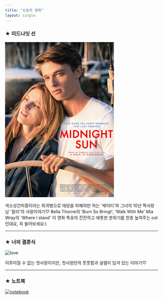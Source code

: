 ```yaml
---
title: "오늘의 영화"
layout: single
---
```

### ★ 미드나잇 선
![midnight](/assets/images/midnight.jpg)


색소성건피증이라는 희귀병으로 태양을 피해야만 하는 '케이티'와 그녀의 10년 짝사랑남 '찰리'의 사랑이야기♡
Bella Thorne의 'Burn So Bringt', 'Walk With Me'
Mia Wray의 'Where I stand'
이 영화 특유의 잔잔하고 애틋한 분위기를 한층 높여주는 ost인데요, 꼭 들어보세요:)

---
### ★ 너의 결혼식
![love][silicon]

[silicon]: http://www.sisaweek.com/news/photo/201808/112889_95582_5351.gif  
이루어질 수 없는 첫사랑이지만, 첫사랑만의 풋풋함과 설렘이 담겨 있는 이야기♡

---
### ★ 노트북
[![notebook](/assets/images/notebook.png "더 자세한 내용을 원하시면 방문해 보세요!
")](https://post.naver.com/viewer/postView.nhn?volumeNo=28898093&memberNo=4741393&vType=VERTICAL)


